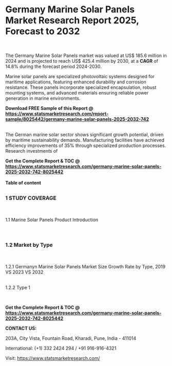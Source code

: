 <h1>Germany Marine Solar Panels Market Research Report 2025, Forecast to 2032</h1><br/><p>The Germany Marine Solar Panels market was valued at US$ 185.6 million in 2024 and is projected to reach US$ 425.4 million by 2030, at a <strong>CAGR</strong> of 14.8% during the forecast period 2024-2030.</p><p>
 
 Marine solar panels are specialized photovoltaic systems designed for maritime applications, featuring enhanced durability and corrosion resistance. These panels incorporate specialized encapsulation, robust mounting systems, and advanced materials ensuring reliable power generation in marine environments.</p><div><b>Download FREE Sample of this Report @ <a href="https://www.statsmarketresearch.com/download-free-sample/8025442/germany-marine-solar-panels-2025-2032-742">https://www.statsmarketresearch.com/report-sample/8025442/germany-marine-solar-panels-2025-2032-742</a></b></div><br><p>
 
 The German marine solar sector shows significant growth potential, driven by maritime sustainability demands. Manufacturing facilities have achieved efficiency improvements of 35% through specialized production processes. Research investments of</p><div><b>Get the Complete Report & TOC @ <a href="https://www.statsmarketresearch.com/germany-marine-solar-panels-2025-2032-742-8025442">https://www.statsmarketresearch.com/germany-marine-solar-panels-2025-2032-742-8025442</a></b></div><br><b>Table of content</b><p><h2><span style="font-size:16px"><strong>1 STUDY COVERAGE</strong></span></h2><br />
 
 <p>1.1 Marine Solar Panels Product Introduction</p><br />
 
 <h2><span style="font-size:16px"><strong>1.2 Market by Type</strong></span></h2><br />
 
 <p>1.2.1 Germanyn Marine Solar Panels Market Size Growth Rate by Type, 2019 VS 2023 VS 2032<br /><br />
 
 1.2.2 Type 1<br />
 
 <br><div><b>Get the Complete Report & TOC @ <a href="https://www.statsmarketresearch.com/germany-marine-solar-panels-2025-2032-742-8025442">https://www.statsmarketresearch.com/germany-marine-solar-panels-2025-2032-742-8025442</a></b></div></p>
 
 <b>CONTACT US:</b><br>
 
 203A, City Vista, Fountain Road, Kharadi, Pune, India - 411014 <br>
 
 International: (+1) 332 2424 294 / +91 916-916-4321<br>
 
 Visit: <a href="https://www.statsmarketresearch.com/">https://www.statsmarketresearch.com/</a>
 
 <br>